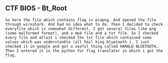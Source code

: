 ## CTF BIOS - Bt_Root

    So here the file which contains flag is pcapng. And opened the file through wireshark. And had no idea what to do. Then I decided to check everyfile which is somewhat different. I got several files like png (some malformed format), and a mp4 file and a txt file. So I checked every file and atlast i checked the txt file which contained some values which was understanble (all hail king bluetooth ). I just checked it in google and got a useful thing called HARALD BLUETOOTH. Then I entered it in the python for flag translator in which i got the flag.